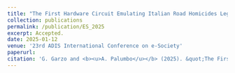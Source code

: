 ```yaml
---
title: "The First Hardware Circuit Emulating Italian Road Homicides Legal Logic, DAJE!"
collection: publications
permalink: /publication/ES_2025
excerpt: Accepted.
date: 2025-01-12
venue: '23rd ADIS International Conference on e-Society'
paperurl:
citation: 'G. Garzo and <b><u>A. Palumbo</u></b> (2025). &quot;The First Hardware Circuit Emulating Italian Road Homicides Legal Logic, DAJE!.&quot; <i>23rd ADIS International Conference on e-Society</i>.'
---
```

